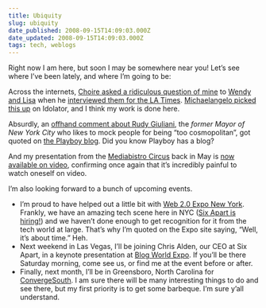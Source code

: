 ```yaml
---
title: Ubiquity
slug: ubiquity
date_published: 2008-09-15T14:09:03.000Z
date_updated: 2008-09-15T14:09:03.000Z
tags: tech, weblogs
---
```


Right now I am here, but soon I may be somewhere near you! Let’s see where I’ve been lately, and where I’m going to be:

Across the internets, [Choire asked a ridiculous question of mine](http://www.choiresicha.com/interviews/oh_man_i_just_realized.html) to [Wendy and Lisa](http://www.wendyandlisa.com/) when he [interviewed them for the LA Times](http://www.latimes.com/entertainment/news/music/la-ca-conversation3-2008aug03,0,852211.story). [Michaelangelo picked this up](http://idolator.com/399934/did-wendy--lisa-kickstart-pop+cultural-lesbian-chic) on Idolator, and I think my work is done here.

Absurdly, an [offhand comment about Rudy Giuliani](http://www.playboy.com/blog/2008/09/st-paul-the-belly-of-the-barracuda.html), the *former Mayor of New York City* who likes to mock people for being “too cosmopolitan”, got quoted on [the Playboy blog](http://www.playboy.com/blog/2008/09/st-paul-the-belly-of-the-barracuda.html). Did you know Playboy has a blog?

And my presentation from the [Mediabistro Circus](http://www.mediabistrocircus.com/) back in May is [now available on video](http://www.mediabistro.com/blogging-53-ondemandvideo.html), confirming once again that it’s incredibly painful to watch oneself on video.

I’m also looking forward to a bunch of upcoming events.

- I’m proud to have helped out a little bit with [Web 2.0 Expo New York](http://en.oreilly.com/webexny2008/public/content/home). Frankly, we have an amazing tech scene here in NYC ([Six Apart is hiring!](http://www.sixapart.com/jobs)) and we haven’t done enough to get recognition for it from the tech world at large. That’s why I’m quoted on the Expo site saying, “Well, it’s about  time.” Heh.
- Next weekend in Las Vegas, I’ll be joining Chris Alden, our CEO at Six Apart, in a keynote presentation at [Blog World Expo](http://www.blogworldexpo.com/). If you’ll be there Saturday morning, come see us, or find me at the event before or after.
- Finally, next month, I’ll be in Greensboro, North Carolina for [ConvergeSouth](http://2008.convergesouth.com/). I am sure there will be many interesting things to do and see there, but my first priority is to get some barbeque. I’m sure y’all understand.
